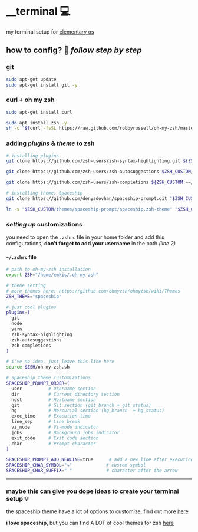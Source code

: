 

# __terminal :computer:
my terminal setup for [elementary os](https://elementary.io/)

## how to config? :electric_plug: *follow step by step*

### git 
```bash
sudo apt-get update
sudo apt-get install git -y
```

### curl  +  oh my zsh
```bash
sudo apt-get install curl

sudo apt install zsh -y
sh -c "$(curl -fsSL https://raw.github.com/robbyrussell/oh-my-zsh/master/tools/install.sh)"
```

### adding *plugins* & *theme* to zsh
```bash
# installing plugins
git clone https://github.com/zsh-users/zsh-syntax-highlighting.git ${ZSH_CUSTOM:-~/.oh-my-zsh/custom}/plugins/zsh-syntax-highlighting

git clone https://github.com/zsh-users/zsh-autosuggestions $ZSH_CUSTOM/plugins/zsh-autosuggestions

git clone https://github.com/zsh-users/zsh-completions ${ZSH_CUSTOM:=~/.oh-my-zsh/custom}/plugins/zsh-completions

# installing theme: Spaceship
git clone https://github.com/denysdovhan/spaceship-prompt.git "$ZSH_CUSTOM/themes/spaceship-prompt"

ln -s "$ZSH_CUSTOM/themes/spaceship-prompt/spaceship.zsh-theme" "$ZSH_CUSTOM/themes/spaceship.zsh-theme"
```

### *setting up* customizations
you need to open the `.zshrc` file in your home folder and add this configurations, **don't forget to add your username** in the path *(line 2)*

#### `~/.zshrc` file
```bash
# path to oh-my-zsh installation
export ZSH="/home/emkis/.oh-my-zsh"

# theme setting
# more themes here: https://github.com/ohmyzsh/ohmyzsh/wiki/Themes
ZSH_THEME="spaceship"

# just cool plugins
plugins=(
  git
  node
  yarn
  zsh-syntax-highlighting
  zsh-autosuggestions
  zsh-completions
)

# i've no idea, just leave this line here
source $ZSH/oh-my-zsh.sh

# spaceship theme customizations
SPACESHIP_PROMPT_ORDER=(
  user          # Username section
  dir           # Current directory section
  host          # Hostname section
  git           # Git section (git_branch + git_status)
  hg            # Mercurial section (hg_branch  + hg_status)
  exec_time     # Execution time
  line_sep      # Line break
  vi_mode       # Vi-mode indicator
  jobs          # Background jobs indicator
  exit_code     # Exit code section
  char          # Prompt character
)

SPACESHIP_PROMPT_ADD_NEWLINE=true      # add a new line after executing a command
SPACESHIP_CHAR_SYMBOL="⤷"             # custom symbol
SPACESHIP_CHAR_SUFFIX=" "             # character after the arrow
```

---

### maybe this can give you dope ideas to create your terminal setup :bulb:

the spaceship theme have a lot of options to customize, find out more [here](https://github.com/denysdovhan/spaceship-prompt/blob/master/docs/Options.md)

**i love spaceship**, but you can find A LOT of cool themes for zsh [here](https://github.com/ohmyzsh/ohmyzsh/wiki/External-themes)
